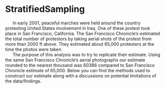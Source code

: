 # StratifiedSampling
&nbsp;&nbsp;&nbsp;&nbsp;&nbsp;&nbsp;In early 2001, peaceful marches were held around the country protesting United States involvement in Iraq. One of these protest took place in San Francisco, California. The San Francisco Chronicle’s estimated the total number of protestors by taking aerial shots of the protest from more than 2000 ft above. They estimated about 65,000 protesters at the time the photos were taken.  
&nbsp;&nbsp;&nbsp;&nbsp;&nbsp;&nbsp;The purpose of this analysis was to try to replicate their estimate. Using the same San Francisco Chronicle’s aerial photographs our estimate rounded to the nearest thousand was 60386 compared to San Francisco Chronicle estimate of 65,000. Below you can find the methods used to construct our estimate along with a discussions on potential limitations of the data/findings.
